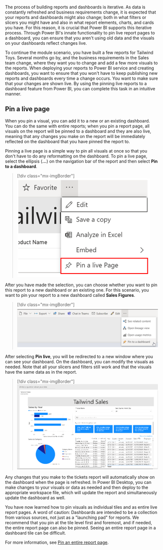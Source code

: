 The process of building reports and dashboards is iterative. As data is constantly refreshed and business requirements change, it is expected that your reports and dashboards might also change; both in what filters or slicers you might have and also in what report elements, charts, and cards you have. For this reason, it is crucial that Power BI supports this iterative process. Through Power BI's innate functionality to pin live report pages to a dashboard, you can ensure that you aren't using old data and the visuals on your dashboards reflect changes live.

To continue the module scenario, you have built a few reports for Tailwind Toys. Several months go by, and the business requirements in the Sales team change, where they want you to change and add a few more visuals to the reports. When deploying your reports to Power BI service and creating dashboards, you want to ensure that you won't have to keep publishing new reports and dashboards every time a change occurs. You want to make sure that your changes are shown live. By using the pinning live reports to a dashboard feature from Power BI, you can complete this task in an intuitive manner.

## Pin a live page

When you pin a visual, you can add it to a new or an existing dashboard. You can do the same with entire reports; when you pin a report page, all visuals on the report will be pinned to a dashboard and they are also live, meaning that any changes you make on the report will be immediately reflected on the dashboard that you have pinned the report to.

Pinning a live page is a simple way to pin all visuals at once so that you don't have to do any reformatting on the dashboard. To pin a live page, select the ellipsis (**...**) on the navigation bar of the report and then select **Pin to a dashboard**.

> [!div class="mx-imgBorder"]
> [![Pin a live page](../media/05-pin-live-page-ssm.png)](../media/05-pin-live-page-ssm.png#lightbox)

After you have made the selection, you can choose whether you want to pin this report to a new dashboard or an existing one. For this scenario, you want to pin your report to a new dashboard called **Sales Figures**.

> [!div class="mx-imgBorder"]
> [![Pin to dashboard example](../media/05-pin-live-page-ss.png)](../media/05-pin-live-page-ss.png#lightbox)

After selecting **Pin live**, you will be redirected to a new window where you can see your dashboard. On the dashboard, you can modify the visuals as needed. Note that all your slicers and filters still work and that the visuals have the same data as in the report.

> [!div class="mx-imgBorder"]
> [![Dashboard example](../media/05-dashboard-example-ss.png)](../media/05-dashboard-example-ss.png#lightbox)

Any changes that you make to the tickets report will automatically show on the dashboard when the page is refreshed. In Power BI Desktop, you can make changes to your visuals or data as needed and then deploy to the appropriate workspace file, which will update the report and simultaneously update the dashboard as well.

You have now learned how to pin visuals as individual tiles and as entire live report pages. A word of caution: Dashboards are intended to be a collection from various sources, not just as a "launching pad" for reports. We recommend that you pin at the tile level first and foremost, and if needed, the entire report page can also be pinned. Seeing an entire report page in a dashboard tile can be difficult.

For more information, see [Pin an entire report page](/power-bi/create-reports/service-dashboard-pin-live-tile-from-report/?azure-portal=true).

